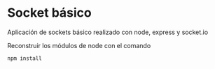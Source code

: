 # Socket básico 

Aplicación de sockets básico realizado con node, express y socket.io

Reconstruir los módulos de node con el comando

```
npm install
```